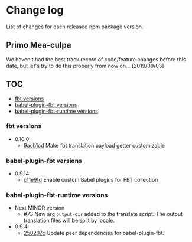 # Change log

List of changes for each released npm package version.

## Primo Mea-culpa
We haven't had the best track record of code/feature changes before this date, but let's try to do this properly from now on... [2019/09/03]

## TOC

- [fbt versions](#fbt-versions)
- [babel-plugin-fbt versions](#babel-plugin-fbt-versions)
- [babel-plugin-fbt-runtime versions](#babel-plugin-fbt-runtime-versions)

### fbt versions

- 0.10.0:
  - [9acb1cd](https://github.com/facebookincubator/fbt/commit/9acb1cd) Make fbt translation payload getter customizable

### babel-plugin-fbt versions

- 0.9.14:
  - [c11e9fd](https://github.com/facebookincubator/fbt/commit/c11e9fd) Enable custom Babel plugins for FBT collection

### babel-plugin-fbt-runtime versions

- Next MINOR version
  - #73 New arg `output-dir` added to the translate script. The output translation files will be split by locale.
- 0.9.4:
  - [250207c](https://github.com/facebookincubator/fbt/commit/250207c) Update peer dependencies for babel-plugin-fbt.

